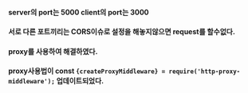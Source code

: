 #### server의 port는 5000 client의 port는 3000
#### 서로 다른 포트끼리는 CORS이슈로 설정을 해놓지않으면 request를 할수없다.
#### proxy를 사용하여 해결하였다.
#### proxy사용법이 const `{createProxyMiddleware} = require('http-proxy-middleware');` 업데이트되었다.
